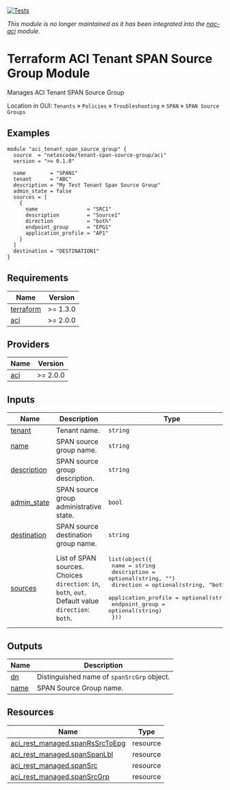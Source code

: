 <!-- BEGIN_TF_DOCS -->
[![Tests](https://github.com/netascode/terraform-aci-tenant-span-source-group/actions/workflows/test.yml/badge.svg)](https://github.com/netascode/terraform-aci-tenant-span-source-group/actions/workflows/test.yml)

*This module is no longer maintained as it has been integrated into the [nac-aci](https://github.com/netascode/terraform-aci-nac-aci) module.*

# Terraform ACI Tenant SPAN Source Group Module

Manages ACI Tenant SPAN Source Group

Location in GUI:
`Tenants` » `Policies` » `Troubleshooting` » `SPAN` » `SPAN Source Groups`

## Examples

```hcl
module "aci_tenant_span_source_group" {
  source  = "netascode/tenant-span-source-group/aci"
  version = ">= 0.1.0"

  name        = "SPAN1"
  tenant      = "ABC"
  description = "My Test Tenant Span Source Group"
  admin_state = false
  sources = [
    {
      name                = "SRC1"
      description         = "Source1"
      direction           = "both"
      endpoint_group      = "EPG1"
      application_profile = "AP1"
    }
  ]
  destination = "DESTINATION1"
}
```

## Requirements

| Name | Version |
|------|---------|
| <a name="requirement_terraform"></a> [terraform](#requirement\_terraform) | >= 1.3.0 |
| <a name="requirement_aci"></a> [aci](#requirement\_aci) | >= 2.0.0 |

## Providers

| Name | Version |
|------|---------|
| <a name="provider_aci"></a> [aci](#provider\_aci) | >= 2.0.0 |

## Inputs

| Name | Description | Type | Default | Required |
|------|-------------|------|---------|:--------:|
| <a name="input_tenant"></a> [tenant](#input\_tenant) | Tenant name. | `string` | n/a | yes |
| <a name="input_name"></a> [name](#input\_name) | SPAN source group name. | `string` | n/a | yes |
| <a name="input_description"></a> [description](#input\_description) | SPAN source group description. | `string` | `""` | no |
| <a name="input_admin_state"></a> [admin\_state](#input\_admin\_state) | SPAN source group administrative state. | `bool` | `true` | no |
| <a name="input_destination"></a> [destination](#input\_destination) | SPAN source destination group name. | `string` | n/a | yes |
| <a name="input_sources"></a> [sources](#input\_sources) | List of SPAN sources. Choices `direction`: `in`, `both`, `out`. Default value `direction`: `both`. | <pre>list(object({<br>    name                = string<br>    description         = optional(string, "")<br>    direction           = optional(string, "both")<br>    application_profile = optional(string)<br>    endpoint_group      = optional(string)<br>  }))</pre> | `[]` | no |

## Outputs

| Name | Description |
|------|-------------|
| <a name="output_dn"></a> [dn](#output\_dn) | Distinguished name of `spanSrcGrp` object. |
| <a name="output_name"></a> [name](#output\_name) | SPAN Source Group name. |

## Resources

| Name | Type |
|------|------|
| [aci_rest_managed.spanRsSrcToEpg](https://registry.terraform.io/providers/CiscoDevNet/aci/latest/docs/resources/rest_managed) | resource |
| [aci_rest_managed.spanSpanLbl](https://registry.terraform.io/providers/CiscoDevNet/aci/latest/docs/resources/rest_managed) | resource |
| [aci_rest_managed.spanSrc](https://registry.terraform.io/providers/CiscoDevNet/aci/latest/docs/resources/rest_managed) | resource |
| [aci_rest_managed.spanSrcGrp](https://registry.terraform.io/providers/CiscoDevNet/aci/latest/docs/resources/rest_managed) | resource |
<!-- END_TF_DOCS -->